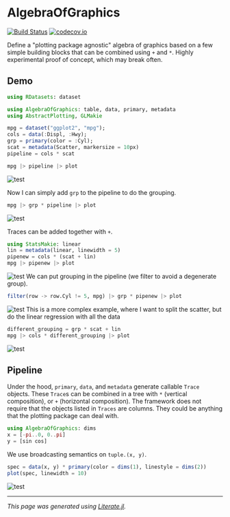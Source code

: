 # AlgebraOfGraphics

[![Build Status](https://travis-ci.org/piever/AlgebraOfGraphics.jl.svg?branch=master)](https://travis-ci.org/piever/AlgebraOfGraphics.jl)
[![codecov.io](http://codecov.io/github/piever/AlgebraOfGraphics.jl/coverage.svg?branch=master)](http://codecov.io/github/piever/AlgebraOfGraphics.jl?branch=master)

Define a "plotting package agnostic" algebra of graphics based on a few simple building blocks that can be combined using `+` and `*`. Highly experimental proof of concept, which may break often.

## Demo

```julia
using RDatasets: dataset

using AlgebraOfGraphics: table, data, primary, metadata
using AbstractPlotting, GLMakie

mpg = dataset("ggplot2", "mpg");
cols = data(:Displ, :Hwy);
grp = primary(color = :Cyl);
scat = metadata(Scatter, markersize = 10px)
pipeline = cols * scat

mpg |> pipeline |> plot
```

![test](https://user-images.githubusercontent.com/6333339/76689571-0add6900-662f-11ea-9881-918ea426e571.png)

Now I can simply add `grp` to the pipeline to do the grouping.

```julia
mpg |> grp * pipeline |> plot
```

![test](https://user-images.githubusercontent.com/6333339/76689579-234d8380-662f-11ea-8626-3071283f96be.png)

Traces can be added together with `+`.

```julia
using StatsMakie: linear
lin = metadata(linear, linewidth = 5)
pipenew = cols * (scat + lin)
mpg |> pipenew |> plot
```

![test](https://user-images.githubusercontent.com/6333339/77187183-fafcd380-6acb-11ea-89fa-a9e570f2b4dd.png)
We can put grouping in the pipeline (we filter to avoid a degenerate group).

```julia
filter(row -> row.Cyl != 5, mpg) |> grp * pipenew |> plot
```

![test](https://user-images.githubusercontent.com/6333339/77187043-c426bd80-6acb-11ea-8c4f-bac6a53652e3.png)
This is a more complex example, where I want to split the scatter,
but do the linear regression with all the data

```julia
different_grouping = grp * scat + lin
mpg |> cols * different_grouping |> plot
```

![test](https://user-images.githubusercontent.com/6333339/77187226-0bad4980-6acc-11ea-8676-cbb7ee08843c.png)

## Pipeline

Under the hood, `primary`, `data`, and `metadata` generate callable `Trace` objects. These `Trace`s can be combined in a tree with `*` (vertical composition), or `+` (horizontal composition).
The framework does not require that the objects listed in `Traces` are columns. They could be anything that the plotting package can deal with.

```julia
using AlgebraOfGraphics: dims
x = [-pi..0, 0..pi]
y = [sin cos]
```

We use broadcasting semantics on `tuple.(x, y)`.

```julia
spec = data(x, y) * primary(color = dims(1), linestyle = dims(2))
plot(spec, linewidth = 10)
```

![test](https://user-images.githubusercontent.com/6333339/76711535-e05fde80-6708-11ea-8790-8b20a4a5cf7c.png)

---

*This page was generated using [Literate.jl](https://github.com/fredrikekre/Literate.jl).*

